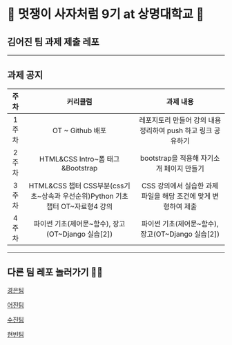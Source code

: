 # 🦁 멋쟁이 사자처럼 9기 at 상명대학교 🦁

## 김어진 팀 과제 제출 레포

---

## 과제 공지


|주차|커리큘럼|과제 내용|
|:---:|:---:|:---:|
|1주차|OT ~ Github 배포|레포지토리 만들어 강의 내용 정리하여 push 하고 링크 공유하기|
|2주차|HTML&CSS Intro~폼 태그&Bootstrap|bootstrap을 적용해 자기소개 페이지 만들기|
|3주차|HTML&CSS 챕터 CSS부분(css기초~상속과 우선순위)Python 기초 챕터 OT~자료형4 강의|CSS 강의에서 실습한 과제 파일을 해당 조건에 맞게 변형하여 제출|
|4주차|파이썬 기초(제어문~함수), 장고(OT~Django 실습[2])|파이썬 기초(제어문~함수), 장고(OT~Django 실습[2])|


---


## 다른 팀 레포 놀러가기 🏄‍♂️

[경은팀](https://github.com/GyeongEun-Kim/Likelion-9th-HW)

[어진팀](https://github.com/mingmeng030/Likelion-9th-HW)

[수진팀](https://github.com/sooziini/likelion9th-assignment)

[현빈팀](https://github.com/myunbongs/LikeLion_9_HW)

